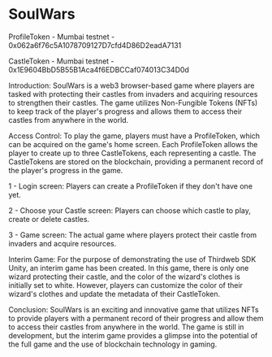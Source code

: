 # SoulWars

ProfileToken - Mumbai testnet - 0x062a6f76c5A1078709127D7cfd4D86D2eadA7131

CastleToken - Mumbai testnet - 0x1E9604BbD5B55B1Aca4f6EDBCCaf074013C34D0d

Introduction:
SoulWars is a web3 browser-based game where players are tasked with protecting their castles from invaders and acquiring resources to strengthen their castles. The game utilizes Non-Fungible Tokens (NFTs) to keep track of the player's progress and allows them to access their castles from anywhere in the world.

Access Control:
To play the game, players must have a ProfileToken, which can be acquired on the game's home screen. Each ProfileToken allows the player to create up to three CastleTokens, each representing a castle. The CastleTokens are stored on the blockchain, providing a permanent record of the player's progress in the game.

1 - Login screen: Players can create a ProfileToken if they don't have one yet.

2 - Choose your Castle screen: Players can choose which castle to play, create or delete castles.

3 - Game screen: The actual game where players protect their castle from invaders and acquire resources.

Interim Game:
For the purpose of demonstrating the use of Thirdweb SDK Unity, an interim game has been created. In this game, there is only one wizard protecting their castle, and the color of the wizard's clothes is initially set to white. However, players can customize the color of their wizard's clothes and update the metadata of their CastleToken.

Conclusion:
SoulWars is an exciting and innovative game that utilizes NFTs to provide players with a permanent record of their progress and allow them to access their castles from anywhere in the world. The game is still in development, but the interim game provides a glimpse into the potential of the full game and the use of blockchain technology in gaming.
